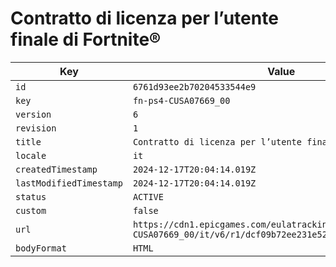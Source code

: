 # Contratto di licenza per l’utente finale di Fortnite®

| Key | Value |
| --- | ----- |
| `id` | `6761d93ee2b70204533544e9` |
| `key` | `fn-ps4-CUSA07669_00` |
| `version` | `6` |
| `revision` | `1` |
| `title` | `Contratto di licenza per l’utente finale di Fortnite®` |
| `locale` | `it` |
| `createdTimestamp` | `2024-12-17T20:04:14.019Z` |
| `lastModifiedTimestamp` | `2024-12-17T20:04:14.019Z` |
| `status` | `ACTIVE` |
| `custom` | `false` |
| `url` | `https://cdn1.epicgames.com/eulatracking-download/fn-ps4-CUSA07669_00/it/v6/r1/dcf09b72ee231e52aaeff570179f91ef.pdf` |
| `bodyFormat` | `HTML` |
